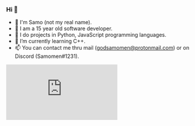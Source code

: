 ### Hi  👋

- 🔭 I'm Samo (not my real name).
- 👾 I am a 15 year old software developer.
- 📁 I do projects in Python, JavaScript programming languages.
- 🌱 I’m currently learning C++.
- 📫 You can contact me thru mail (godsamomen@protonmail.com) or on Discord (Samomen#1231).

<embed src="https://wakatime.com/share/@515ee3da-50d2-4d49-bcc3-5a3d8e4b2880/f1cc8a70-fcac-4595-ac5b-122358d7ca27.svg"></embed>

